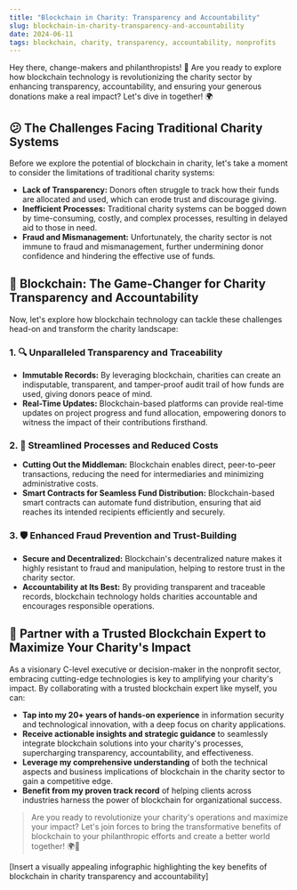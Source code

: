 ```yaml
---
title: "Blockchain in Charity: Transparency and Accountability"
slug: blockchain-in-charity-transparency-and-accountability
date: 2024-06-11
tags: blockchain, charity, transparency, accountability, nonprofits
---
```


Hey there, change-makers and philanthropists! 🙌 Are you ready to explore how blockchain technology is revolutionizing the charity sector by enhancing transparency, accountability, and ensuring your generous donations make a real impact? Let's dive in together! 🌍

## 😕 The Challenges Facing Traditional Charity Systems

Before we explore the potential of blockchain in charity, let's take a moment to consider the limitations of traditional charity systems:

- **Lack of Transparency:** Donors often struggle to track how their funds are allocated and used, which can erode trust and discourage giving.
- **Inefficient Processes:** Traditional charity systems can be bogged down by time-consuming, costly, and complex processes, resulting in delayed aid to those in need.
- **Fraud and Mismanagement:** Unfortunately, the charity sector is not immune to fraud and mismanagement, further undermining donor confidence and hindering the effective use of funds.

## 🌟 Blockchain: The Game-Changer for Charity Transparency and Accountability

Now, let's explore how blockchain technology can tackle these challenges head-on and transform the charity landscape:

### 1. 🔍 Unparalleled Transparency and Traceability

- **Immutable Records:** By leveraging blockchain, charities can create an indisputable, transparent, and tamper-proof audit trail of how funds are used, giving donors peace of mind.
- **Real-Time Updates:** Blockchain-based platforms can provide real-time updates on project progress and fund allocation, empowering donors to witness the impact of their contributions firsthand.

### 2. 🚀 Streamlined Processes and Reduced Costs

- **Cutting Out the Middleman:** Blockchain enables direct, peer-to-peer transactions, reducing the need for intermediaries and minimizing administrative costs.
- **Smart Contracts for Seamless Fund Distribution:** Blockchain-based smart contracts can automate fund distribution, ensuring that aid reaches its intended recipients efficiently and securely.

### 3. 🛡️ Enhanced Fraud Prevention and Trust-Building

- **Secure and Decentralized:** Blockchain's decentralized nature makes it highly resistant to fraud and manipulation, helping to restore trust in the charity sector.
- **Accountability at Its Best:** By providing transparent and traceable records, blockchain technology holds charities accountable and encourages responsible operations.

## 🤝 Partner with a Trusted Blockchain Expert to Maximize Your Charity's Impact

As a visionary C-level executive or decision-maker in the nonprofit sector, embracing cutting-edge technologies is key to amplifying your charity's impact. By collaborating with a trusted blockchain expert like myself, you can:

- **Tap into my 20+ years of hands-on experience** in information security and technological innovation, with a deep focus on charity applications.
- **Receive actionable insights and strategic guidance** to seamlessly integrate blockchain solutions into your charity's processes, supercharging transparency, accountability, and effectiveness.
- **Leverage my comprehensive understanding** of both the technical aspects and business implications of blockchain in the charity sector to gain a competitive edge.
- **Benefit from my proven track record** of helping clients across industries harness the power of blockchain for organizational success.

> Are you ready to revolutionize your charity's operations and maximize your impact? Let's join forces to bring the transformative benefits of blockchain to your philanthropic efforts and create a better world together! 🌍💫

[Insert a visually appealing infographic highlighting the key benefits of blockchain in charity transparency and accountability]
